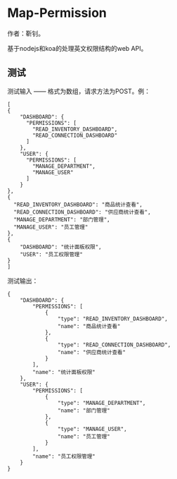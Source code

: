 # Map-Permission

作者：靳钊。

基于nodejs和koa的处理英文权限结构的web API。

## 测试
测试输入 —— 格式为数组，请求方法为POST。例：


    [
    {
        "DASHBOARD": {
          "PERMISSIONS": [
            "READ_INVENTORY_DASHBOARD",
            "READ_CONNECTION_DASHBOARD"
          ]
        },
        "USER": {
          "PERMISSIONS": [
            "MANAGE_DEPARTMENT",
            "MANAGE_USER"
          ]
        }
    },
    {
      "READ_INVENTORY_DASHBOARD": "商品统计查看",
      "READ_CONNECTION_DASHBOARD": "供应商统计查看",
      "MANAGE_DEPARTMENT": "部门管理",
      "MANAGE_USER": "员工管理"
    },
    {
        "DASHBOARD": "统计面板权限",
        "USER": "员工权限管理"
    }
    ]
    
测试输出：

    {
        "DASHBOARD": {
            "PERMISSIONS": [
                {
                    "type": "READ_INVENTORY_DASHBOARD",
                    "name": "商品统计查看"
                },
                {
                    "type": "READ_CONNECTION_DASHBOARD",
                    "name": "供应商统计查看"
                }
            ],
            "name": "统计面板权限"
        },
        "USER": {
            "PERMISSIONS": [
                {
                    "type": "MANAGE_DEPARTMENT",
                    "name": "部门管理"
                },
                {
                    "type": "MANAGE_USER",
                    "name": "员工管理"
                }
            ],
            "name": "员工权限管理"
        }
    }
